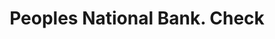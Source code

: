 ---
doi: 10.7916/D8378MV2
date_other: '1890'
date_other_textual: 1890-1899
form: printed ephemera
genre:
- Checks (bank checks)
name:
- Peoples National Bank
object_in_context_url: https://biggert.cul.columbia.edu/items/view/ave_biggert_01519
subject_hierarchical_geographic:
- Waynesboro, Pennsylvania, United States
subject_name:
- Peoples National Bank
title: Peoples National Bank. Check
sort_title: Peoples National Bank. Check
call_number: ave_biggert_01519
coordinates:
- 39.75361111111111,-77.58194444444445
pid: ave_biggert_01519
identifiers: ave_biggert_01519
thumbnail: https://derivativo-3.library.columbia.edu/iiif/2/ldpd:344031/full/!256,256/0/native.jpg
permalink: /biggert/ave_biggert_01519/
layout: iiif-image-page
---